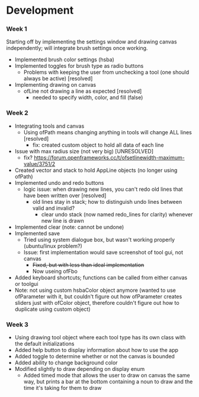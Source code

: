 # Development <br />
### Week 1 <br />
Starting off by implementing the settings window and drawing canvas independently; will integrate brush settings once working. <br />
* Implemented brush color settings (hsba)
* Implemented toggles for brush type as radio buttons
  * Problems with keeping the user from unchecking a tool (one should always be active) [resolved]
* Implementing drawing on canvas
  * ofLine not drawing a line as expected [resolved]
    * needed to specify width, color, and fill (false)
### Week 2 <br />
* Integrating tools and canvas
  * Using ofPath means changing anything in tools will change ALL lines [resolved]
    * fix: created custom object to hold all data of each line
* Issue with max radius size (not very big) [UNRESOLVED]
  * fix? https://forum.openframeworks.cc/t/ofsetlinewidth-maximum-value/3751/2
* Created vector and stack to hold AppLine objects (no longer using ofPath)
* Implemented undo and redo buttons
  * logic issue: when drawing new lines, you can't redo old lines that have been written over [resolved]
    * old lines stay in stack; how to distinguish undo lines between valid and invalid? 
      * clear undo stack (now named redo_lines for clarity) whenever new line is drawn
* Implemented clear (note: cannot be undone)
* Implemented save
  * Tried using system dialogue box, but wasn't working properly (ubuntu/linux problem?)
  * Issue: first implementation would save screenshot of tool gui, not canvas
    * ~~Fixed, but with less than ideal implementation~~
    * Now useing ofFbo
* Added keyboard shortcuts; functions can be called from either canvas or toolgui
* Note: not using custom hsbaColor object anymore (wanted to use ofParameter with it, but couldn't figure out how ofParameter creates sliders just with ofColor object, therefore couldn't figure out how to duplicate using custom object)
### Week 3 <br />
* Using drawing tool object where each tool type has its own class with the default initializations
* Added help button to display information about how to use the app
* Added toggle to determine whether or not the canvas is bounded
* Added ability to change background color
* Modified slightly to draw depending on display enum
  * Added timed mode that allows the user to draw on canvas the same way, but prints a bar at the bottom containing a noun to draw and the time it's taking for them to draw
